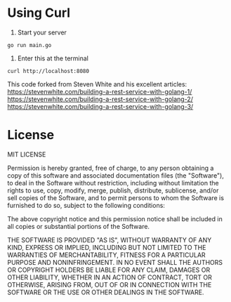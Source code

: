 # Using Curl

1. Start your server
```
go run main.go
```

1. Enter this at the terminal
```
curl http://localhost:8080
```

This code forked from Steven White and his excellent articles:
https://stevenwhite.com/building-a-rest-service-with-golang-1/
https://stevenwhite.com/building-a-rest-service-with-golang-2/
https://stevenwhite.com/building-a-rest-service-with-golang-3/

# License

MIT LICENSE

Permission is hereby granted, free of charge, to any person obtaining a copy of
this software and associated documentation files (the "Software"), to deal in
the Software without restriction, including without limitation the rights to
use, copy, modify, merge, publish, distribute, sublicense, and/or sell copies of
the Software, and to permit persons to whom the Software is furnished to do so,
subject to the following conditions:

The above copyright notice and this permission notice shall be included in all
copies or substantial portions of the Software.

THE SOFTWARE IS PROVIDED "AS IS", WITHOUT WARRANTY OF ANY KIND, EXPRESS OR
IMPLIED, INCLUDING BUT NOT LIMITED TO THE WARRANTIES OF MERCHANTABILITY, FITNESS
FOR A PARTICULAR PURPOSE AND NONINFRINGEMENT. IN NO EVENT SHALL THE AUTHORS OR
COPYRIGHT HOLDERS BE LIABLE FOR ANY CLAIM, DAMAGES OR OTHER LIABILITY, WHETHER
IN AN ACTION OF CONTRACT, TORT OR OTHERWISE, ARISING FROM, OUT OF OR IN
CONNECTION WITH THE SOFTWARE OR THE USE OR OTHER DEALINGS IN THE SOFTWARE.